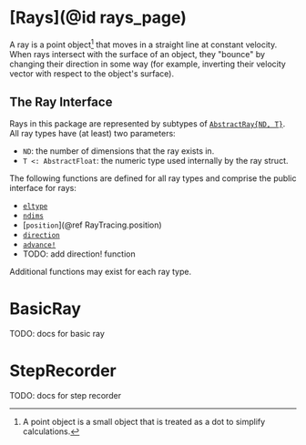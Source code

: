# [Rays](@id rays_page)

A ray is a point object[^1] that moves in a straight line at constant velocity.
When rays intersect with the surface of an object, they "bounce" by changing their
direction in some way (for example, inverting their velocity vector with respect to
the object's surface).

[^1]: A point object is a small object that is treated as a dot to simplify calculations.

## The Ray Interface

Rays in this package are represented by subtypes of [`AbstractRay{ND, T}`](@ref).
All ray types have (at least) two parameters:

- `ND`: the number of dimensions that the ray exists in.
- `T <: AbstractFloat`: the numeric type used internally by the ray struct.

The following functions are defined for all ray types and comprise the public interface for rays:
- [`eltype`](@ref)
- [`ndims`](@ref)
- [`position`](@ref RayTracing.position)
- [`direction`](@ref)
- [`advance!`](@ref)
- TODO: add direction! function

Additional functions may exist for each ray type.

# BasicRay

TODO: docs for basic ray

# StepRecorder

TODO: docs for step recorder